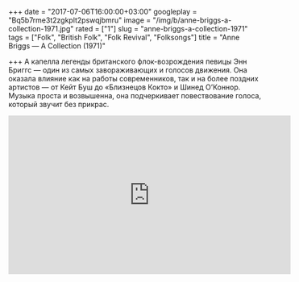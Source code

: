 +++
date = "2017-07-06T16:00:00+03:00"
googleplay = "Bq5b7rme3t2zgkplt2pswqjbmru"
image = "/img/b/anne-briggs-a-collection-1971.jpg"
rated = ["1"]
slug = "anne-briggs-a-collection-1971"
tags = ["Folk", "British Folk", "Folk Revival", "Folksongs"]
title = "Anne Briggs — A Collection (1971)"

+++
А&nbsp;капелла легенды британского флок-возрождения певицы Энн Бриггс&nbsp;&mdash; один из&nbsp;самых завораживающих и&nbsp;голосов движения. Она оказала влияние как на&nbsp;работы современников, так и&nbsp;на&nbsp;более поздних артистов&nbsp;&mdash; от&nbsp;Кейт Буш до&nbsp;&laquo;Близнецов Кокто&raquo; и&nbsp;Шинед О&rsquo;Коннор. Музыка проста и&nbsp;возвышенна, она подчеркивает повествование голоса, который звучит без прикрас.

<iframe width="560" height="315" src="https://www.youtube.com/embed/FsLv1C3TbWE" frameborder="0" allowfullscreen></iframe>